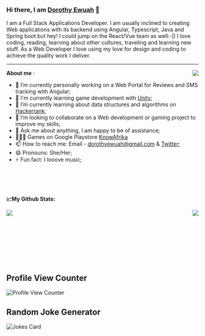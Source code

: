 ### Hi there, I am [Dorothy Ewuah](https://www.linkedin.com/in/dorothy-ewuah-b3b2b6126/) 👋

I am a Full Stack Applications Developer. I am usually inclined to creating Web applications with its backend using Angular, Typescript, Java and Spring boot but hey! I could jump on the React/Vue team as well:-|)
I love coding, reading, learning about other cultures, traveling and learning new stuff.
As a Web Developer I love using my love for design and coding to achieve the quality work I deliver. 
<br>
<hr>

**About me** :
<a href="https://github.com/DorothyEwuah/github-readme-stats">
  <img align="right" src="https://user-images.githubusercontent.com/36108891/148312426-9850294e-aed0-473f-ab98-f1dc807776d3.jpg" />
  </a>
  
- 🔭 I’m currently personally working on a Web Portal for Reviews and SMS tracking with Angular;
- 🌱 I'm currently learning game development with [Unity](https://learn.unity.com/);
- 🚀 I’m currently learning about data structures and algorithms on [Hackerrank](https://www.hackerrank.com/dorothyewuah1?hr_r=1);
- 👯 I’m looking to collaborate on a Web development or gaming project to improve my skills; 
- 💬 Ask me about anything, I am happy to be of assistance;
- 👨🏻‍💻 Games on Google Playstore [KnowAfrika](https://play.google.com/store/apps/details?id=com.gameup.KnowAfrika)
- 📫 How to reach me: Email - dorothyewuah@gmail.com & [Twitter](https://twitter.com/MaameEphuah1);
- 😄 Pronouns: She/Her;
- ⚡ Fun fact: I looove music;

<br>
<br>
<br>


**📈My Github Stats:**

<a href="https://github.com/DorothyEwuah/github-readme-stats">
  <img align="left" src="https://github-readme-stats.vercel.app/api?username=DorothyEwuah&hide=stars,contribs&count_private=true&show_icons=true&theme=dracula" />
</a>

<a href="https://github.com/DorothyEwuah/convoychat">
  <img align="right" src="https://github-readme-stats.vercel.app/api/top-langs/?username=DorothyEwuah&langs_count=10&hide=HLSL,Mathematica,Shaderlab&layout=compact&theme=dracula" />
</a>

<br>
<br>
<br>
<br>
<br>
<br>
<br>
<br>

## Profile View Counter
![Profile View Counter](https://komarev.com/ghpvc/?username=Tanu-N-Prabhu&color=ff69b4&style=for-the-badge)

## Random Joke Generator
![Jokes Card](https://readme-jokes.vercel.app/api)
